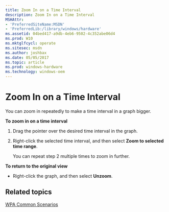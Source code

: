 ```yaml
---
title: Zoom In on a Time Interval
description: Zoom In on a Time Interval
MSHAttr:
- 'PreferredSiteName:MSDN'
- 'PreferredLib:/library/windows/hardware'
ms.assetid: 04bed417-a9db-4eb6-9502-4c352abe06d4
ms.prod: W10
ms.mktglfcycl: operate
ms.sitesec: msdn
ms.author: joshbax
ms.date: 05/05/2017
ms.topic: article
ms.prod: windows-hardware
ms.technology: windows-oem
---
```


# Zoom In on a Time Interval


You can zoom in repeatedly to make a time interval in a graph bigger.

**To zoom in on a time interval**

1.  Drag the pointer over the desired time interval in the graph.

2.  Right-click the selected time interval, and then select **Zoom to selected time range**.

    You can repeat step 2 multiple times to zoom in further.

**To return to the original view**

-   Right-click the graph, and then select **Unzoom**.

## Related topics


[WPA Common Scenarios](windows-performance-analyzer-common-scenarios.md)

 

 







